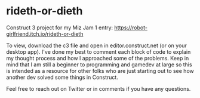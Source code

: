 # rideth-or-dieth
Construct 3 project for my Miz Jam 1 entry: https://robot-girlfriend.itch.io/rideth-or-dieth

To view, download the c3 file and open in editor.construct.net (or on your desktop app). I've done my best to comment each block of code to explain my thought process and how I approached some of the problems. Keep in mind that I am still a beginner to programming and gamedev at large so this is intended as a resource for other folks who are just starting out to see how another dev solved some things in Construct. 

Feel free to reach out on Twitter or in comments if you have any questions.
